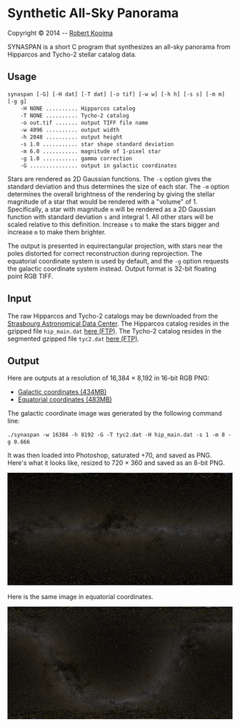 # Synthetic All-Sky Panorama

Copyright &copy; 2014 -- [Robert Kooima](http://kooima.net)

SYNASPAN is a short C program that synthesizes an all-sky panorama from Hipparcos and Tycho-2 stellar catalog data.

## Usage

    synaspan [-G] [-H dat] [-T dat] [-o tif] [-w w] [-h h] [-s s] [-m m] [-g g]
        -H NONE .......... Hipparcos catalog
        -T NONE .......... Tycho-2 catalog
        -o out.tif ....... output TIFF file name
        -w 4096 .......... output width
        -h 2048 .......... output height
        -s 1.0 ........... star shape standard deviation
        -m 6.0 ........... magnitude of 1-pixel star
        -g 1.0 ........... gamma correction
        -G ............... output in galactic coordinates

Stars are rendered as 2D Gaussian functions. The `-s` option gives the standard deviation and thus determines the size of each star. The `-m` option determines the overall brightness of the rendering by giving the stellar magnitude of a star that would be rendered with a "volume" of 1. Specifically, a star with magnitude `m` will be rendered as a 2D Gaussian function with standard deviation `s` and integral 1. All other stars will be scaled relative to this definition. Increase `s` to make the stars bigger and increase `m` to make them brighter.

The output is presented in equirectangular projection, with stars near the poles  distorted for correct reconstruction during reprojection. The equatorial coordinate system is used by default, and the `-g` option requests the galactic coordinate system instead. Output format is 32-bit floating point RGB TIFF.

## Input

The raw Hipparcos and Tycho-2 catalogs may be downloaded from the [Strasbourg Astronomical Data Center](http://cdsweb.u-strasbg.fr). The Hipparcos catalog resides in the gzipped file `hip_main.dat` [here (FTP)](ftp://cdsarc.u-strasbg.fr/pub/cats/I/239). The Tycho-2 catalog resides in the segmented gzipped file `tyc2.dat` [here (FTP)](ftp://cdsarc.u-strasbg.fr/pub/cats/I/259).

## Output

Here are outputs at a resolution of 16,384 &times; 8,192 in 16-bit RGB PNG:

-   [Galactic coordinates (434MB)](http://www.cct.lsu.edu/~rkooima/data/synaspan-G-16K.png)
-   [Equatorial coordinates (483MB)](http://www.cct.lsu.edu/~rkooima/data/synaspan-E-16K.png)

The galactic coordinate image  was generated by the following command line:

    ./synaspan -w 16384 -h 8192 -G -T tyc2.dat -H hip_main.dat -s 1 -m 8 -g 0.666

It was then loaded into Photoshop, saturated +70, and saved as PNG. Here's what it looks like, resized to 720 &times; 360 and saved as an 8-bit PNG.

![](synaspan-G-720.png)

Here is the same image in equatorial coordinates.

![](synaspan-E-720.png)


